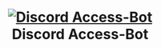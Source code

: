 <h1 align="center"; width="200px"; height="200px">
  <br>
  <a href="https://github.com/Jake8655/Access-Bot"><img src="https://i.imgur.com/5fjov9a.png" alt="Discord Access-Bot"></a>
  <br>
  Discord Access-Bot
  <br>
</h1>
